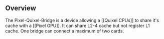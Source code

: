 ## Overview
The Pixel-Quixel-Bridge is a device allowing a [[Quixel CPUs]] to share it's cache with a [[Pixel GPU]]. It can share L2-4 cache but not register L1 cache. One bridge can connect a maximum of two cards.